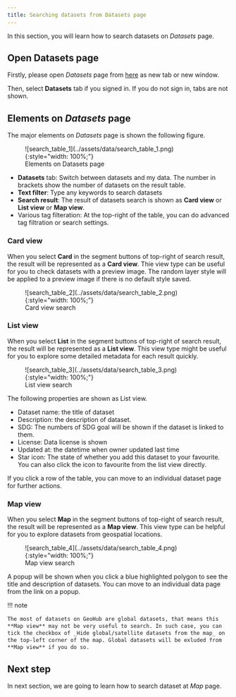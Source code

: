 ```yaml
---
title: Searching datasets from Datasets page
---
```


In this section, you will learn how to search datasets on _Datasets_ page.

## Open Datasets page

Firstly, please open _Datasets_ page from [here](https://geohub.data.undp.org/data) as new tab or new window.

Then, select **Datasets** tab if you signed in. If you do not sign in, tabs are not shown.

## Elements on _Datasets_ page

The major elements on _Datasets_ page is shown the following figure.

<figure markdown="span">
  ![search_table_1](../assets/data/search_table_1.png){:style="width: 100%;"}
  <figcaption>Elements on Datasets page</figcaption>
</figure>

- **Datasets** tab: Switch between datasets and my data. The number in brackets show the number of datasets on the result table.
- **Text filter**: Type any keywords to search datasets
- **Search result**: The result of datasets search is shown as **Card view** or **List view** or **Map view**.
- Various tag filteration: At the top-right of the table, you can do advanced tag filtration or search settings.

### Card view

When you select **Card** in the segment buttons of top-right of search result, the result will be represented as a **Card view**. Thie view type can be useful for you to check datasets with a preview image. The random layer style will be applied to a preview image if there is no default style saved.

<figure markdown="span">
  ![search_table_2](../assets/data/search_table_2.png){:style="width: 100%;"}
  <figcaption>Card view search</figcaption>
</figure>

### List view

When you select **List** in the segment buttons of top-right of search result, the result will be represented as a **List view**. This view type might be useful for you to explore some detailed metadata for each result quickly.

<figure markdown="span">
  ![search_table_3](../assets/data/search_table_3.png){:style="width: 100%;"}
  <figcaption>List view search</figcaption>
</figure>

The following properties are shown as List view.

- Dataset name: the title of dataset
- Description: the description of dataset.
- SDG: The numbers of SDG goal will be shown if the dataset is linked to them.
- License: Data license is shown
- Updated at: the datetime when owner updated last time
- Star icon: The state of whether you add this dataset to your favourite. You can also click the icon to favourite from the list view directly.

If you click a row of the table, you can move to an individual dataset page for further actions.

### Map view

When you select **Map** in the segment buttons of top-right of search result, the result will be represented as a **Map view**. This view type can be helpful for you to explore datasets from geospatial locations.

<figure markdown="span">
  ![search_table_4](../assets/data/search_table_4.png){:style="width: 100%;"}
  <figcaption>Map view search</figcaption>
</figure>

A popup will be shown when you click a blue highlighted polygon to see the title and description of datasets. You can move to an individual data page from the link on a popup.

!!! note

    The most of datasets on GeoHub are global datasets, that means this **Map view** may not be very useful to search. In such case, you can tick the checkbox of _Hide global/satellite datasets from the map_ on the top-left corner of the map. Global datasets will be exluded from **Map view** if you do so.

## Next step

In next section, we are going to learn how to search dataset at _Map_ page.
